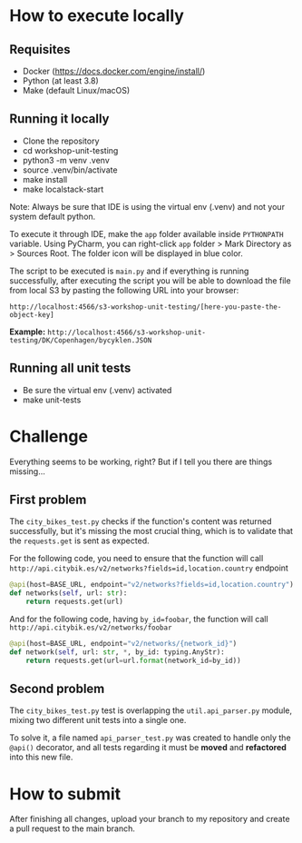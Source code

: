 # How to execute locally

## Requisites

- Docker (https://docs.docker.com/engine/install/)
- Python (at least 3.8)
- Make (default Linux/macOS)

## Running it locally

- Clone the repository
- cd workshop-unit-testing
- python3 -m venv .venv
- source .venv/bin/activate
- make install
- make localstack-start

Note: Always be sure that IDE is using the virtual env (.venv) and not your system default python.

To execute it through IDE, make the `app` folder available inside `PYTHONPATH` variable. Using PyCharm, you can
right-click `app` folder > Mark Directory as > Sources Root. The folder icon will be displayed in blue color.

The script to be executed is `main.py` and if everything is running successfully, after executing the script you will be
able to download the file from local S3 by pasting the following URL into your browser:

`http://localhost:4566/s3-workshop-unit-testing/[here-you-paste-the-object-key]`

**Example:** `http://localhost:4566/s3-workshop-unit-testing/DK/Copenhagen/bycyklen.JSON`

## Running all unit tests

- Be sure the virtual env (.venv) activated
- make unit-tests

# Challenge

Everything seems to be working, right? But if I tell you there are things missing...

## First problem

The `city_bikes_test.py` checks if the function's content was returned successfully, but it's missing the most crucial
thing, which is to validate that the `requests.get` is sent as expected.

For the following code, you need to ensure that the function will
call `http://api.citybik.es/v2/networks?fields=id,location.country` endpoint

```python
@api(host=BASE_URL, endpoint="v2/networks?fields=id,location.country")
def networks(self, url: str):
    return requests.get(url)
```

And for the following code, having `by_id=foobar`, the function will call `http://api.citybik.es/v2/networks/foobar`

```python
@api(host=BASE_URL, endpoint="v2/networks/{network_id}")
def network(self, url: str, *, by_id: typing.AnyStr):
    return requests.get(url=url.format(network_id=by_id))
```

## Second problem

The `city_bikes_test.py` test is overlapping the `util.api_parser.py` module, mixing two different unit tests into a
single one.

To solve it, a file named `api_parser_test.py` was created to handle only the `@api()` decorator, and all tests
regarding it must be **moved** and **refactored** into this new file.

# How to submit

After finishing all changes, upload your branch to my repository and create a pull request to the main branch.
